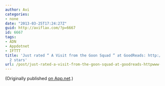 ```yaml
---
author: Avi
categories:
- none
date: "2013-03-25T17:24:27Z"
guid: http://aviflax.com/?p=6667
id: 6667
tags:
- ADN
- Appdotnet
- IFTTT
title: 'Just rated “ A Visit from the Goon Squad ” at GoodReads: http://www.goodreads.com/review/show/570739223
  2 stars'
url: /post/just-rated-a-visit-from-the-goon-squad-at-goodreads-httpwww-goodreads-comreviewshow570739223-2-stars/
---
```

(Originally published [on App.net](http://alpha.app.net/aviflax/post/4190707).)